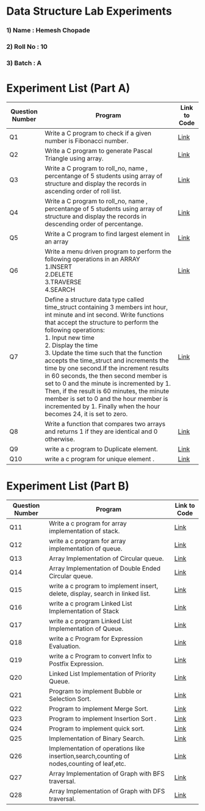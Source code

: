 # Data Structure Lab Experiments
### 1) Name     :  Hemesh Chopade
### 2) Roll No  :  10
### 3) Batch    :  A

#    Experiment List (Part A)

| Question Number | Program                                                                                                                                                                                                                                                                                                                                                                                                                                                                                                                                                                                                                       | Link to Code                                                                     | 
|------------|--------------------------------------------------------------------------------------------------------------------------------------------------------------------------------------------------------------------------------------------------------------------------------------------------------------------------------------------------------------------------------------------------------------------------------------------------------------------------------------------------------------------------------------------------------------------------------------------------------------------------------------|--------------------------------------------------------------------------------|
| Q1         | Write a C program to check if a given number is Fibonacci number.                                                                                                                                                                                                                                                                                                                                                                                                                                                                                                                                                                    | [Link](https://github.com/Spy7204/DSA_programs/blob/main/hemesh1.c)             |
| Q2         | Write a C program to generate Pascal Triangle using array.                                                                                                                                                                                                                                                                                                                                                                                                                                                                                                                                                                           | [Link](https://github.com/Spy7204/DSA_programs/blob/main/hemesh2.c)       |
| Q3         | Write a C program to roll_no, name , percentange of 5 students using array of structure and display the records in ascending order of roll list.                                                                                                                                                                                                                                                                                                                                                                                                                                                                                     | [Link](https://github.com/Spy7204/DSA_programs/blob/main/hemesh3.c    )      |
| Q4         | Write a C program to roll_no, name , percentange of 5 students using array of structure and display the records in descending order of percentange.                                                                                                                                                                                                                                                                                                                                                                                                                                                                                  | [Link](https://github.com/Spy7204/DSA_programs/blob/main/hemesh4.c)     |
| Q5         | Write a C program to find largest element in an array                                                                                                                                                                                                                                                                                                                                                                                                                                                                                                                                                                                | [Link](https://github.com/Spy7204/DSA_programs/blob/main/hemesh5.c  )    |
| Q6         | Write a menu driven program to perform the following operations in an ARRAY <br> 1.INSERT <br>2.DELETE <br>3.TRAVERSE <br>4.SEARCH                                                                                                                                                                                                                                                                                                                                                                                                                                                                                                   | [Link](https://github.com/Spy7204/DSA_programs/blob/main/hemesh6.c )   | 
| Q7         | Define a structure data type called time_struct containing 3 members int hour, int minute and int second. Write functions that accept the structure to perform the following operations: <br> 1. Input new time <br> 2. Display the time <br> 3. Update the time such that the function accepts the time_struct and increments the time by one second.If the increment results in 60 seconds, the then second member is  set to 0 and the minute is incremented by 1. Then, if the result is 60 minutes, the minute member is set to 0 and the hour member is incremented by 1. Finally when the hour becomes 24, it is set to zero. | [Link](https://github.com/Spy7204/DSA_programs/blob/main/hemesh7.c        )  |
| Q8         | Write a function that compares two arrays and returns 1 if they are identical and 0 otherwise.                                                                                                                                                                                                                                                                                                                                                                                                                                                                                                                                       | [Link](https://github.com/Spy7204/DSA_programs/blob/main/hemesh8.c   ) |
| Q9         | write a c program to Duplicate element.                                                                                                                                                                                                                                                                                                                                                                                                                                                                                                                                   | [Link](https://github.com/Spy7204/DSA_programs/blob/main/hemesh9.c   ) |
| Q10         | write a c program for unique element   .                                                                                                                                                                                                                                                                                                                                                                                                                                                                                                                               | [Link](https://github.com/Spy7204/DSA_programs/blob/main/hemesh10.c   ) |





#    Experiment List (Part B)

| Question Number | Program                                                                                                                                                                                                                                                                                                                                                                                                                  | Link to Code                                                                                 | 
|------------|---------------------------------------------------------------------------------------------------------------------------------------------------------------------------------------------------------------------------------------------------------------------------------------------------------------------------------------------------------------------------------------------------------------------------------|-------------------------------------------------------------------------------------------|
| Q11         | Write a c program for array implementation of stack.                                                                                                                                                                                                                                                                                                                                                                                                                                                                                                                                  | [Link](https://github.com/Spy7204/DSA_programs/blob/main/hemesh11.c   ) |
| Q12         | write a c program for array implementation of queue.                                                                                                                                                                                                                                                                                                                                                                                                                                                                                                                                    | [Link](https://github.com/Spy7204/DSA_programs/blob/main/hemesh12.c   ) |
| Q13        |Array Implementation of Circular queue.                                                                                                                                                                                                                                                                                                                                                                                           | [Link](https://github.com/Spy7204/DSA_programs/blob/main/hemesh13.c   ) |
| Q14        |Array Implementation of Double Ended Circular queue.                                                                                                                                                                                                                                                                                                                                                                                           | [Link](https://github.com/Spy7204/DSA_programs/blob/main/hemesh14.c   ) |
| Q15        |write a c program to implement insert, delete, display, search in linked list.                                                                                                                                                                                                                                                                                                                           | [Link](https://github.com/Spy7204/DSA_programs/blob/main/hemesh15.c   ) |
| Q16        |write a c program Linked List Implementation of Stack                                                                                                                                                                                                                                                                                                                          | [Link](https://github.com/Spy7204/DSA_programs/blob/main/hemesh16.c   ) |
| Q17        |write a c program Linked List Implementation of Queue.                                                                                                                                                                                                                                                                                                                         | [Link](https://github.com/Spy7204/DSA_programs/blob/main/hemesh17.c   ) |
| Q18        |write a c Program for Expression Evaluation.                                                                                                                                                                                                                                                        | [Link](https://github.com/Spy7204/DSA_programs/blob/main/hemesh18.c   ) |
| Q19        |write a c  Program to convert Infix to Postfix Expression.                                                                                                                                                                                                                                                                                                               | [Link](https://github.com/Spy7204/DSA_programs/blob/main/hemesh19.c   ) |
| Q20        |Linked List Implementation of Priority Queue.                                                                                                                                                                                                                                                                                                                           | [Link](https://github.com/Spy7204/DSA_programs/blob/main/hemesh20.c   ) |
| Q21        |Program to implement Bubble or Selection Sort.                                                                                                                                                                                                                                                       | [Link](https://github.com/Spy7204/DSA_programs/blob/main/hemesh21.c   ) |
| Q22        |Program to implement Merge Sort.                                                                                                                                                                                                                                                                                                                           | [Link](https://github.com/Spy7204/DSA_programs/blob/main/hemesh22.c   ) |
| Q23        | Program to implement Insertion Sort .                                                                                                                                                                                                                                                                                                                                                                                          | [Link](https://github.com/Spy7204/DSA_programs/blob/main/hemesh23.c   ) |
| Q24        |Program to implement quick sort.                                                                                                                                                                                                                                                                                                                                                                                         | [Link](https://github.com/Spy7204/DSA_programs/blob/main/hemesh24.c   ) |
| Q25        |Implementation of Binary Search.                                                                                                                                                                                                                                                                                                                         | [Link](https://github.com/Spy7204/DSA_programs/blob/main/hemesh25.c   ) |
| Q26        |Implementation of operations like insertion,search,counting of nodes,counting of leaf,etc.                                                                                                                                                                                                                                                         | [Link](https://github.com/Spy7204/DSA_programs/blob/main/hemessh26.c ) |
| Q27        |Array Implementation of Graph with BFS traversal.                                                                                                                                                                                                                                                                                                               | [Link](https://github.com/Spy7204/DSA_programs/blob/main/hemesh27.c   ) |
| Q28        |Array Implementation of Graph with DFS traversal.                                                                                                                                                                                                                                                                                             | [Link](https://github.com/Spy7204/DSA_programs/blob/main/hemesh%2028.c  ) |



